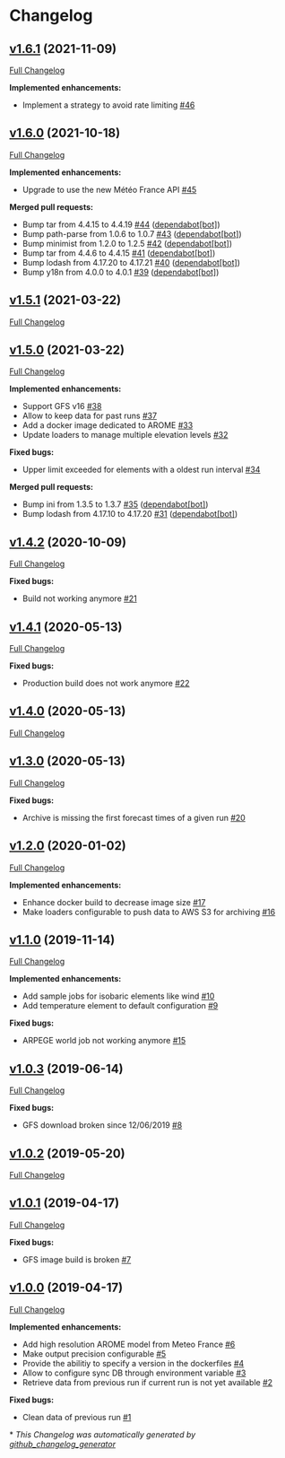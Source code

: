 # Changelog

## [v1.6.1](https://github.com/weacast/weacast-loader/tree/v1.6.1) (2021-11-09)

[Full Changelog](https://github.com/weacast/weacast-loader/compare/v1.6.0...v1.6.1)

**Implemented enhancements:**

- Implement a strategy to avoid rate limiting [\#46](https://github.com/weacast/weacast-loader/issues/46)

## [v1.6.0](https://github.com/weacast/weacast-loader/tree/v1.6.0) (2021-10-18)

[Full Changelog](https://github.com/weacast/weacast-loader/compare/v1.5.1...v1.6.0)

**Implemented enhancements:**

- Upgrade to use the new Météo France API [\#45](https://github.com/weacast/weacast-loader/issues/45)

**Merged pull requests:**

- Bump tar from 4.4.15 to 4.4.19 [\#44](https://github.com/weacast/weacast-loader/pull/44) ([dependabot[bot]](https://github.com/apps/dependabot))
- Bump path-parse from 1.0.6 to 1.0.7 [\#43](https://github.com/weacast/weacast-loader/pull/43) ([dependabot[bot]](https://github.com/apps/dependabot))
- Bump minimist from 1.2.0 to 1.2.5 [\#42](https://github.com/weacast/weacast-loader/pull/42) ([dependabot[bot]](https://github.com/apps/dependabot))
- Bump tar from 4.4.6 to 4.4.15 [\#41](https://github.com/weacast/weacast-loader/pull/41) ([dependabot[bot]](https://github.com/apps/dependabot))
- Bump lodash from 4.17.20 to 4.17.21 [\#40](https://github.com/weacast/weacast-loader/pull/40) ([dependabot[bot]](https://github.com/apps/dependabot))
- Bump y18n from 4.0.0 to 4.0.1 [\#39](https://github.com/weacast/weacast-loader/pull/39) ([dependabot[bot]](https://github.com/apps/dependabot))

## [v1.5.1](https://github.com/weacast/weacast-loader/tree/v1.5.1) (2021-03-22)

[Full Changelog](https://github.com/weacast/weacast-loader/compare/v1.5.0...v1.5.1)

## [v1.5.0](https://github.com/weacast/weacast-loader/tree/v1.5.0) (2021-03-22)

[Full Changelog](https://github.com/weacast/weacast-loader/compare/v1.4.2...v1.5.0)

**Implemented enhancements:**

- Support GFS v16 [\#38](https://github.com/weacast/weacast-loader/issues/38)
- Allow to keep data for past runs [\#37](https://github.com/weacast/weacast-loader/issues/37)
- Add a docker image dedicated to AROME [\#33](https://github.com/weacast/weacast-loader/issues/33)
- Update loaders to manage multiple elevation levels [\#32](https://github.com/weacast/weacast-loader/issues/32)

**Fixed bugs:**

- Upper limit exceeded for elements with a oldest run interval [\#34](https://github.com/weacast/weacast-loader/issues/34)

**Merged pull requests:**

- Bump ini from 1.3.5 to 1.3.7 [\#35](https://github.com/weacast/weacast-loader/pull/35) ([dependabot[bot]](https://github.com/apps/dependabot))
- Bump lodash from 4.17.10 to 4.17.20 [\#31](https://github.com/weacast/weacast-loader/pull/31) ([dependabot[bot]](https://github.com/apps/dependabot))

## [v1.4.2](https://github.com/weacast/weacast-loader/tree/v1.4.2) (2020-10-09)

[Full Changelog](https://github.com/weacast/weacast-loader/compare/v1.4.1...v1.4.2)

**Fixed bugs:**

- Build not working anymore [\#21](https://github.com/weacast/weacast-loader/issues/21)

## [v1.4.1](https://github.com/weacast/weacast-loader/tree/v1.4.1) (2020-05-13)

[Full Changelog](https://github.com/weacast/weacast-loader/compare/v1.4.0...v1.4.1)

**Fixed bugs:**

- Production build does not work anymore [\#22](https://github.com/weacast/weacast-loader/issues/22)

## [v1.4.0](https://github.com/weacast/weacast-loader/tree/v1.4.0) (2020-05-13)

[Full Changelog](https://github.com/weacast/weacast-loader/compare/v1.3.0...v1.4.0)

## [v1.3.0](https://github.com/weacast/weacast-loader/tree/v1.3.0) (2020-05-13)

[Full Changelog](https://github.com/weacast/weacast-loader/compare/v1.2.0...v1.3.0)

**Fixed bugs:**

- Archive is missing the first forecast times of a given run [\#20](https://github.com/weacast/weacast-loader/issues/20)

## [v1.2.0](https://github.com/weacast/weacast-loader/tree/v1.2.0) (2020-01-02)

[Full Changelog](https://github.com/weacast/weacast-loader/compare/v1.1.0...v1.2.0)

**Implemented enhancements:**

- Enhance docker build to decrease image size [\#17](https://github.com/weacast/weacast-loader/issues/17)
- Make loaders configurable to push data to AWS S3 for archiving [\#16](https://github.com/weacast/weacast-loader/issues/16)

## [v1.1.0](https://github.com/weacast/weacast-loader/tree/v1.1.0) (2019-11-14)

[Full Changelog](https://github.com/weacast/weacast-loader/compare/v1.0.3...v1.1.0)

**Implemented enhancements:**

- Add sample jobs for isobaric elements like wind [\#10](https://github.com/weacast/weacast-loader/issues/10)
- Add temperature element to default configuration [\#9](https://github.com/weacast/weacast-loader/issues/9)

**Fixed bugs:**

- ARPEGE world job not working anymore [\#15](https://github.com/weacast/weacast-loader/issues/15)

## [v1.0.3](https://github.com/weacast/weacast-loader/tree/v1.0.3) (2019-06-14)

[Full Changelog](https://github.com/weacast/weacast-loader/compare/v1.0.2...v1.0.3)

**Fixed bugs:**

- GFS download broken since 12/06/2019 [\#8](https://github.com/weacast/weacast-loader/issues/8)

## [v1.0.2](https://github.com/weacast/weacast-loader/tree/v1.0.2) (2019-05-20)

[Full Changelog](https://github.com/weacast/weacast-loader/compare/v1.0.1...v1.0.2)

## [v1.0.1](https://github.com/weacast/weacast-loader/tree/v1.0.1) (2019-04-17)

[Full Changelog](https://github.com/weacast/weacast-loader/compare/v1.0.0...v1.0.1)

**Fixed bugs:**

- GFS image build is broken [\#7](https://github.com/weacast/weacast-loader/issues/7)

## [v1.0.0](https://github.com/weacast/weacast-loader/tree/v1.0.0) (2019-04-17)

[Full Changelog](https://github.com/weacast/weacast-loader/compare/dc2e4826ec9e354539f74473ae876e86b5b9c40b...v1.0.0)

**Implemented enhancements:**

- Add high resolution AROME model from Meteo France [\#6](https://github.com/weacast/weacast-loader/issues/6)
- Make output precision configurable [\#5](https://github.com/weacast/weacast-loader/issues/5)
- Provide the abilitiy to specify a version in the dockerfiles [\#4](https://github.com/weacast/weacast-loader/issues/4)
- Allow to configure sync DB through environment variable [\#3](https://github.com/weacast/weacast-loader/issues/3)
- Retrieve data from previous run if current run is not yet available [\#2](https://github.com/weacast/weacast-loader/issues/2)

**Fixed bugs:**

- Clean data of previous run [\#1](https://github.com/weacast/weacast-loader/issues/1)



\* *This Changelog was automatically generated by [github_changelog_generator](https://github.com/github-changelog-generator/github-changelog-generator)*
